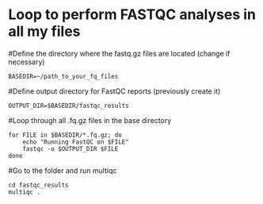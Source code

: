 
# Loop to perform FASTQC analyses in all my files
#Define the directory where the fastq.gz files are located (change if necessary)
```
BASEDIR=~/path_to_your_fq_files
```

#Define output directory for FastQC reports (previously create it)
```
OUTPUT_DIR=$BASEDIR/fastqc_results
```

#Loop through all .fq.gz files in the base directory
```
for FILE in $BASEDIR/*.fq.gz; do
    echo "Running FastQC on $FILE"
    fastqc -o $OUTPUT_DIR $FILE
done
```
#Go to the folder and run multiqc
```
cd fastqc_results
multiqc .
```
